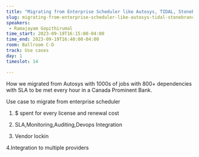 ```yaml
---
title: "Migrating from Enterprise Scheduler like Autosys, TIDAL, Stonebranch to Airflow"
slug: migrating-from-enterprise-scheduler-like-autosys-tidal-stonebranch-to-airflow
speakers:
 - Ramajayam Gopithirumal
time_start: 2023-09-19T16:15:00-04:00
time_end: 2023-09-19T16:40:00-04:00
room: Ballroom C-D
track: Use cases
day: 1
timeslot: 14

---
```


How we migrated from Autosys with 1000s of jobs with 800+ dependencies with SLA to be met every hour in a Canada Prominent Bank. 
 
 
 
 Use case to migrate from enterprise scheduler 
 
 1. $ spent for every license and renewal cost
 
 2. SLA,Monitoring,Auditing,Devops Integration
 
 3. Vendor lockin
 
 4.Integration to multiple providers
